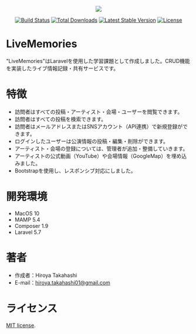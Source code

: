 <p align="center"><img src="https://laravel.com/assets/img/components/logo-laravel.svg"></p>

<p align="center">
<a href="https://travis-ci.org/laravel/framework"><img src="https://travis-ci.org/laravel/framework.svg" alt="Build Status"></a>
<a href="https://packagist.org/packages/laravel/framework"><img src="https://poser.pugx.org/laravel/framework/d/total.svg" alt="Total Downloads"></a>
<a href="https://packagist.org/packages/laravel/framework"><img src="https://poser.pugx.org/laravel/framework/v/stable.svg" alt="Latest Stable Version"></a>
<a href="https://packagist.org/packages/laravel/framework"><img src="https://poser.pugx.org/laravel/framework/license.svg" alt="License"></a>
</p>

# LiveMemories

"LiveMemories"はLaravelを使用した学習課題として作成しました。CRUD機能を実装したライブ情報記録・共有サービスです。

# 特徴

* 訪問者はすべての投稿・アーティスト・会場・ユーザーを閲覧できます。
* 訪問者はすべての投稿を検索できます。
* 訪問者はメールアドレスまたはSNSアカウント（API連携）で新規登録ができます。
* ログインしたユーザーは公演情報の投稿・編集・削除ができます。
* アーティスト・会場の登録については、管理者が追加・整備していきます。
* アーティストの公式動画（YouTube）や会場情報（GoogleMap）を埋め込みました。
* Bootstrapを使用し、レスポンシブ対応にしました。

# 開発環境

* MacOS 10
* MAMP 5.4
* Composer 1.9
* Laravel 5.7

# 著者

* 作成者：Hiroya Takahashi
* E-mail：hiroya.takahashi01@gmail.com

# ライセンス

[MIT license](https://opensource.org/licenses/mit-license.php).
